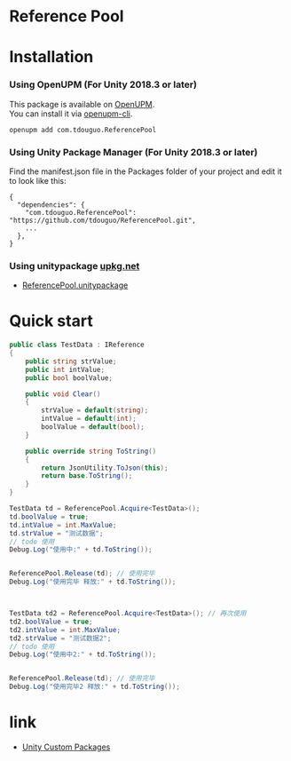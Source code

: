 # Reference Pool

# Installation

### Using OpenUPM (For Unity 2018.3 or later)

This package is available on [OpenUPM](https://openupm.com).  
You can install it via [openupm-cli](https://github.com/openupm/openupm-cli).

```
openupm add com.tdouguo.ReferencePool
```

### Using Unity Package Manager (For Unity 2018.3 or later)

Find the manifest.json file in the Packages folder of your project and edit it to look like this:

```
{
  "dependencies": {
    "com.tdouguo.ReferencePool": "https://github.com/tdouguo/ReferencePool.git",
    ...
  },
}
```

### Using unitypackage [upkg.net](upkg.net)
- [ReferencePool.unitypackage](https://upkg.net/ReferencePool)


# Quick start
```csharp
public class TestData : IReference
{
    public string strValue;
    public int intValue;
    public bool boolValue;

    public void Clear()
    {
        strValue = default(string);
        intValue = default(int);
        boolValue = default(bool);
    }

    public override string ToString()
    {
        return JsonUtility.ToJson(this);
        return base.ToString();
    }
}
```

```csharp
TestData td = ReferencePool.Acquire<TestData>();
td.boolValue = true;
td.intValue = int.MaxValue;
td.strValue = "测试数据";
// todo 使用
Debug.Log("使用中:" + td.ToString());


ReferencePool.Release(td); // 使用完毕
Debug.Log("使用完毕 释放:" + td.ToString());



TestData td2 = ReferencePool.Acquire<TestData>(); // 再次使用
td2.boolValue = true;
td2.intValue = int.MaxValue;
td2.strValue = "测试数据2";
// todo 使用
Debug.Log("使用中2:" + td.ToString());


ReferencePool.Release(td); // 使用完毕
Debug.Log("使用完毕2 释放:" + td.ToString());

```


# link
- [Unity Custom Packages](https://docs.unity3d.com/Manual/CustomPackages.html)
